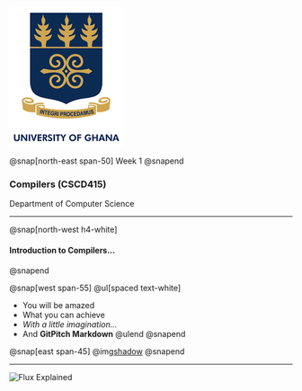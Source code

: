 
![UG Logo](assets/img/ug_logo.png)

@snap[north-east span-50]
Week 1
@snapend


### Compilers (CSCD415) 

Department of Computer Science

---

@snap[north-west h4-white]
#### Introduction to Compilers...
@snapend

@snap[west span-55]
@ul[spaced text-white]
- You will be amazed
- What you can achieve
- *With a little imagination...*
- And **GitPitch Markdown**
@ulend
@snapend

@snap[east span-45]
@img[shadow](assets/img/conference.png)
@snapend

---

![Flux Explained](https://facebook.github.io/flux/img/flux-simple-f8-diagram-explained-1300w.png)
